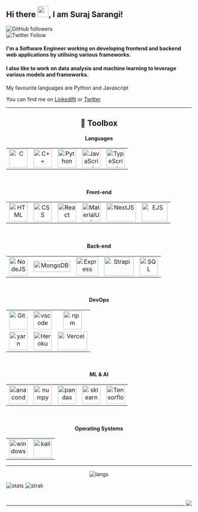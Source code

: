 ## Hi there <img src="https://raw.githubusercontent.com/MartinHeinz/MartinHeinz/master/wave.gif" width="30px">, I am Suraj Sarangi!

![GitHub followers](https://img.shields.io/github/followers/SurajSarangi?label=Suraj%20Sarangi&style=social)  
![Twitter Follow](https://img.shields.io/twitter/follow/_suraj_sarangi?label=Suraj%20Sarangi&style=social)

<h4>I'm a Software Engineer working on developing frontend and backend web applications by utilising various frameworks.</h4>
<h4>I also like to work on data analysis and machine learning to leverage various models and frameworks.</h4>
My favourite languages are Python and Javascript

You can find me on [LinkedIN](https://www.linkedin.com/in/surajsarangi) or [Twitter](https://twitter.com/_suraj_sarangi)

---

<h2 align="center">🧰 Toolbox</h2>
<h4  align="center">Languages</h4>
<table width="700" align="center">
<tr>
	<td align="center"><img  src="https://img.icons8.com/color/452/c-programming.svg"  alt="C"  width="50"  height="50"/></td>
	<td align="center"><img  src="https://cdn.worldvectorlogo.com/logos/c.svg"  alt="C++"  width="50"  height="50"/></td>
	<td align="center"><img  src="https://cdn.worldvectorlogo.com/logos/python-4.svg"  alt="Python"  width="50"  height="50"/></td>
	<td align="center"><img  src="https://cdn.worldvectorlogo.com/logos/logo-javascript.svg"  alt="JavaScript"  width="50"  height="50"/></td>
	<td align="center"><img  src="https://cdn.worldvectorlogo.com/logos/typescript.svg"  alt="TypeScript"  width="50"  height="50"/></td>	
</tr>
</table>
<br>

<h4 align="center">Front-end</h4>
<table  width="700" align="center">
<tr>
<td  align="center"><img  src="https://cdn.worldvectorlogo.com/logos/html-1.svg"  alt="HTML"  width="50"  height="50"/></td>
<td  align="center"><img  src="https://cdn.worldvectorlogo.com/logos/css-3.svg"  alt="CSS"  width="50"  height="50"/></td>
<td  align="center"><img  src="https://cdn.worldvectorlogo.com/logos/react-1.svg"  alt="React"  width="50"  height="50"/></td>
<td  align="center"><img  src="https://cdn.worldvectorlogo.com/logos/material-ui-1.svg"  alt="MaterialUI"  width="50"  height="50"/></td>
<td  align="center"><img  src="https://cdn.worldvectorlogo.com/logos/nextjs-3.svg"  alt="NextJS"  width="80"  height="50"/></td>
<td align="center"><img src="https://static-00.iconduck.com/assets.00/ejs-icon-512x275-qg030i6v.png" alt="EJS" height="50" width="70"></td>
</tr>
</table>
<br>

<h4 align="center">Back-end</h4>
<table  width="700" align="center">
<tr>
<td  align="center"><img  src="https://cdn.worldvectorlogo.com/logos/nodejs-1.svg"  alt="NodeJS"  width="50"  height="50"/></td>
<td  align="center"><img  src="https://upload.wikimedia.org/wikipedia/commons/thumb/9/93/MongoDB_Logo.svg/512px-MongoDB_Logo.svg.png"  alt="MongoDB"  width="100"  height="30"/></td>
<td  align="center"><img  src="https://cdn.worldvectorlogo.com/logos/express-109.svg"  alt="Express"  width="60"  height="50"/></td>
<td  align="center"><img  src="https://cdn.worldvectorlogo.com/logos/strapi-2.svg"  alt="Strapi"  width="80"  height="50"/></td>
<td align="center"><img  src="https://cdn.worldvectorlogo.com/logos/mysql-6.svg"  alt="SQL"  width="50"  height="50"/></td>
</tr>
</table>
<br>

<h4 align="center">DevOps</h4>
<table  width="700" align="center">
<tr>
<td  align="center"><img  src="https://cdn.worldvectorlogo.com/logos/git-icon.svg"  alt="Git"  width="50"  height="50"/></td>
<td  align="center"><img  src="https://cdn.worldvectorlogo.com/logos/visual-studio-code-1.svg"  alt="vscode"  width="50"  height="50"/></td>
<td  align="center"><img  src="https://cdn.worldvectorlogo.com/logos/npm.svg"  alt="npm"  width="50"  height="50"/></td>
</tr>
<tr>
<td  align="center"><img  src="https://cdn.worldvectorlogo.com/logos/yarn.svg"  alt="yarn"  width="50"  height="50"/></td>
<td  align="center"><img  src="https://cdn.worldvectorlogo.com/logos/heroku-4.svg"  alt="Heroku"  width="50"  height="50"/></td>
<td  align="center"><img  src="https://cdn.worldvectorlogo.com/logos/vercel.svg"  alt="Vercel"  width="80"  height="50"/></td>
</tr>
</table>
<br>

<h4 align="center">ML & AI</h4>
<table  width="700" align="center">
<tr>
<td  align="center"><img  src="https://img.icons8.com/dusk/128/000000/anaconda.png"  alt="anaconda"  height="50"  width="50"></td>
<td  align="center"><img  src="https://cdn.worldvectorlogo.com/logos/numpy.svg"  alt="numpy"  width="50"  height="50"/></td>
<td  align="center"><img  src="https://upload.wikimedia.org/wikipedia/commons/thumb/2/22/Pandas_mark.svg/800px-Pandas_mark.svg.png"  alt="pandas"  width="50"  height="50"/></td>
<td  align="center"><img  src="https://upload.wikimedia.org/wikipedia/commons/0/05/Scikit_learn_logo_small.svg"  alt="sklearn"  width="50"  height="50"/></td>
<td  align="center"><img  src="https://cdn.worldvectorlogo.com/logos/tensorflow-2.svg"  alt="Tensorflow"  width="50"  height="50"/></td>
</tr>
</table>
<br>

<h4 align="center">Operating Systems</h4>
<table  width="700" align="center">
<tr>
<td  align="center"><img  src="https://cdn.worldvectorlogo.com/logos/microsoft-windows-22.svg"  alt="windows"  width="50"  height="50"/></td>
<td  align="center"><img  src="https://simpleicons.org/icons/kalilinux.svg"  alt="kali"  height="50"  width="50"/></td>
</tr>
</table>


---

<p align="center">
<img src="https://github-readme-stats.vercel.app/api/top-langs/?username=SurajSarangi&hide=java,html,css,jupyter+notebook" alt="langs">
</p>
<p align="left">
<img src="https://github-readme-stats.vercel.app/api?username=SurajSarangi" alt="stats">
<img src="https://github-readme-streak-stats.herokuapp.com/?user=SurajSarangi" alt ="strak">
</p>
<br>
<img src="https://activity-graph.herokuapp.com/graph?username=SurajSarangi&bg_color=FFFFFF" align="right">

---

